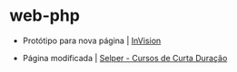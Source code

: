 # web-php
- Protótipo para nova página | [InVision](https://invis.io/M9FQ7VRVJY4)

- Página modificada | [Selper - Cursos de Curta Duração ](https://faahbih.github.io/web-php/)

<!-- Landing Page demo | [Selper - Cursos de Curta Duração](https://faahbih.github.io/landing-page/) | [Código no Github](https://github.com/faahbih/landing-page) -->

